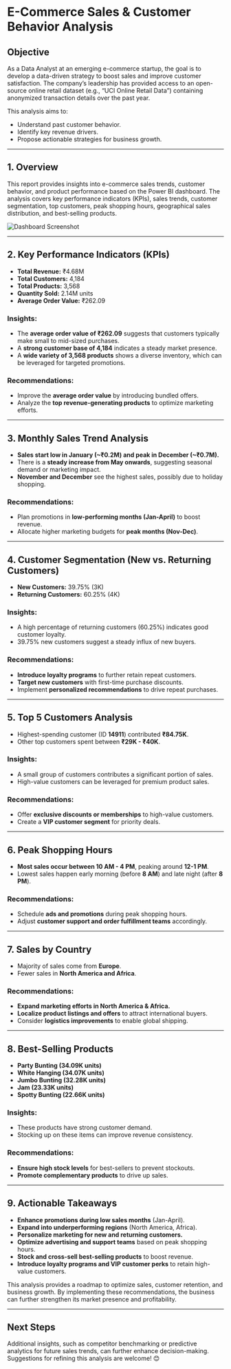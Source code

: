 # **E-Commerce Sales & Customer Behavior Analysis**

## **Objective**
As a Data Analyst at an emerging e-commerce startup, the goal is to develop a data-driven strategy to boost sales and improve customer satisfaction. The company’s leadership has provided access to an open-source online retail dataset (e.g., “UCI Online Retail Data”) containing anonymized transaction details over the past year. 

This analysis aims to:
- Understand past customer behavior.
- Identify key revenue drivers.
- Propose actionable strategies for business growth.

---

## **1. Overview**
This report provides insights into e-commerce sales trends, customer behavior, and product performance based on the Power BI dashboard. The analysis covers key performance indicators (KPIs), sales trends, customer segmentation, top customers, peak shopping hours, geographical sales distribution, and best-selling products.

![Dashboard Screenshot](path/to/dashboard_screenshot.png)

---

## **2. Key Performance Indicators (KPIs)**
- **Total Revenue:** ₹4.68M
- **Total Customers:** 4,184
- **Total Products:** 3,568
- **Quantity Sold:** 2.14M units
- **Average Order Value:** ₹262.09

### **Insights:**
- The **average order value of ₹262.09** suggests that customers typically make small to mid-sized purchases.
- A **strong customer base of 4,184** indicates a steady market presence.
- A **wide variety of 3,568 products** shows a diverse inventory, which can be leveraged for targeted promotions.

### **Recommendations:**
- Improve the **average order value** by introducing bundled offers.
- Analyze the **top revenue-generating products** to optimize marketing efforts.

---

## **3. Monthly Sales Trend Analysis**
- **Sales start low in January (~₹0.2M) and peak in December (~₹0.7M).**
- There is a **steady increase from May onwards**, suggesting seasonal demand or marketing impact.
- **November and December** see the highest sales, possibly due to holiday shopping.

### **Recommendations:**
- Plan promotions in **low-performing months (Jan-April)** to boost revenue.
- Allocate higher marketing budgets for **peak months (Nov-Dec)**.

---

## **4. Customer Segmentation (New vs. Returning Customers)**
- **New Customers:** 39.75% (3K)
- **Returning Customers:** 60.25% (4K)

### **Insights:**
- A high percentage of returning customers (60.25%) indicates good customer loyalty.
- 39.75% new customers suggest a steady influx of new buyers.

### **Recommendations:**
- **Introduce loyalty programs** to further retain repeat customers.
- **Target new customers** with first-time purchase discounts.
- Implement **personalized recommendations** to drive repeat purchases.

---

## **5. Top 5 Customers Analysis**
- Highest-spending customer (ID **14911**) contributed **₹84.75K**.
- Other top customers spent between **₹29K - ₹40K**.

### **Insights:**
- A small group of customers contributes a significant portion of sales.
- High-value customers can be leveraged for premium product sales.

### **Recommendations:**
- Offer **exclusive discounts or memberships** to high-value customers.
- Create a **VIP customer segment** for priority deals.

---

## **6. Peak Shopping Hours**
- **Most sales occur between 10 AM - 4 PM**, peaking around **12-1 PM**.
- Lowest sales happen early morning (before **8 AM**) and late night (after **8 PM**).

### **Recommendations:**
- Schedule **ads and promotions** during peak shopping hours.
- Adjust **customer support and order fulfillment teams** accordingly.

---

## **7. Sales by Country**
- Majority of sales come from **Europe**.
- Fewer sales in **North America and Africa**.

### **Recommendations:**
- **Expand marketing efforts in North America & Africa.**
- **Localize product listings and offers** to attract international buyers.
- Consider **logistics improvements** to enable global shipping.

---

## **8. Best-Selling Products**
- **Party Bunting (34.09K units)**
- **White Hanging (34.07K units)**
- **Jumbo Bunting (32.28K units)**
- **Jam (23.33K units)**
- **Spotty Bunting (22.66K units)**

### **Insights:**
- These products have strong customer demand.
- Stocking up on these items can improve revenue consistency.

### **Recommendations:**
- **Ensure high stock levels** for best-sellers to prevent stockouts.
- **Promote complementary products** to drive up sales.

---

## **9. Actionable Takeaways**
- **Enhance promotions during low sales months** (Jan-April).
- **Expand into underperforming regions** (North America, Africa).
- **Personalize marketing for new and returning customers.**
- **Optimize advertising and support teams** based on peak shopping hours.
- **Stock and cross-sell best-selling products** to boost revenue.
- **Introduce loyalty programs and VIP customer perks** to retain high-value customers.

This analysis provides a roadmap to optimize sales, customer retention, and business growth. By implementing these recommendations, the business can further strengthen its market presence and profitability.

---

## **Next Steps**
Additional insights, such as competitor benchmarking or predictive analytics for future sales trends, can further enhance decision-making. Suggestions for refining this analysis are welcome! 😊
